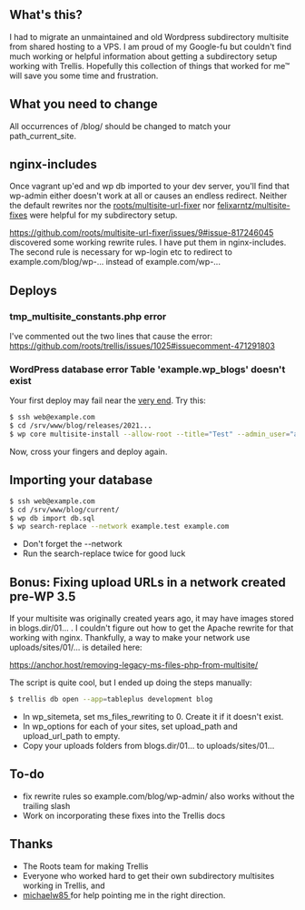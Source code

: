 ## What's this?

I had to migrate an unmaintained and old Wordpress subdirectory multisite from shared hosting to a VPS. I am proud of my Google-fu but couldn't find much working or helpful information about getting a subdirectory setup working with Trellis. Hopefully this collection of things that worked for me™ will save you some time and frustration.

## What you need to change
All occurrences of /blog/ should be changed to match your path_current_site.

## nginx-includes
Once vagrant up'ed and wp db imported to your dev server, you'll find that wp-admin either doesn't work at all or causes an endless redirect. Neither the default rewrites nor the [roots/multisite-url-fixer](https://github.com/roots/multisite-url-fixer)  nor [felixarntz/multisite-fixes](https://github.com/felixarntz/multisite-fixes) were helpful for my subdirectory setup.

https://github.com/roots/multisite-url-fixer/issues/9#issue-817246045 discovered some working rewrite rules. I have put them in nginx-includes. The second rule is necessary for wp-login etc to redirect to example.com/blog/wp-... instead of example.com/wp-...

## Deploys

### tmp_multisite_constants.php error
I've commented out the two lines that cause the error: https://github.com/roots/trellis/issues/1025#issuecomment-471291803


###  WordPress database error Table 'example.wp_blogs' doesn't exist

Your first deploy may fail near the [very end](https://github.com/roots/trellis/issues/482#issue-132127282). Try this:
 
```bash
$ ssh web@example.com 
$ cd /srv/www/blog/releases/2021...
$ wp core multisite-install --allow-root --title="Test" --admin_user="admin" --admin_password="admin" --admin_email="admin@example.com"
```

Now, cross your fingers and deploy again.

## Importing your database

```bash
$ ssh web@example.com
$ cd /srv/www/blog/current/
$ wp db import db.sql
$ wp search-replace --network example.test example.com
```

- Don't forget the \-\-network
- Run the search-replace twice for good luck


## Bonus: Fixing upload URLs in a network created pre-WP 3.5
If your multisite was originally created years ago, it may have images stored in blogs.dir/01... . I couldn't figure out how to get the Apache rewrite for that working with nginx. Thankfully, a way to make your network use uploads/sites/01/... is detailed here:

https://anchor.host/removing-legacy-ms-files-php-from-multisite/

The script is quite cool, but I ended up doing the steps manually:

```bash
$ trellis db open --app=tableplus development blog
```

- In wp_sitemeta, set ms_files_rewriting to 0. Create it if it doesn't exist.
- In wp_options for each of your sites, set upload_path and upload_url_path to empty.
- Copy your uploads folders from blogs.dir/01... to uploads/sites/01...

## To-do

- fix rewrite rules so example.com/blog/wp-admin/ also works without the trailing slash
- Work on incorporating these fixes into the Trellis docs

## Thanks

- The Roots team for making Trellis
- Everyone who worked hard to get their own subdirectory multisites working in Trellis, and
- [michaelw85 ](https://github.com/michaelw85) for help pointing me in the right direction.

